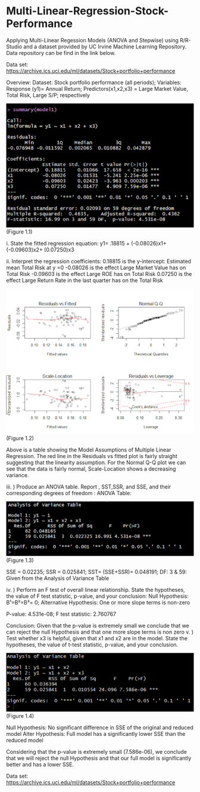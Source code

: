 # Multi-Linear-Regression-Stock-Performance

Applying Multi-Linear Regession Models (ANOVA and Stepwise) using R/R-Studio and a dataset provided by UC Irvine Machine Learning Repository. Data repository can be find in the link below. 

Data set: https://archive.ics.uci.edu/ml/datasets/Stock+portfolio+performance

Overview:  Dataset: Stock portfolio performance (all periods);  Variables: Response (y1)= Annual Return; Predictors(x1,x2,x3) = Large Market Value, Total Risk, Large S/P; respectively 

 ![](images/figure1.1.png)
 (Figure 1.1)
 
i. State the fitted regression equation:  y1= .18815 + (-0.08026)x1+ (-0.09603)x2+ (0.07250)x3

ii. Interpret the regression coefficients: 
	 0.18815 is the y-intercept: Estimated mean Total Risk at y =0
	-0.08026 is the effect Large Market Value has on Total Risk
	-0.09603 is the effect Large ROE has on Total Risk
	 0.07250 is the effect Large Return Rate in the last quarter has on the Total Risk
 
![](images/figure1.2.png)
(Figure 1.2)

Above is a table showing the Model Assumptions of Multiple Linear Regression. The red line in the Residuals vs fitted plot is fairly straight suggesting that the linearity assumption. For the Normal Q-Q plot we can see that the data is fairly normal, Scale-Location shows a decreasing variance.

iii. ) Produce an ANOVA table. Report , SST,SSR, and SSE, and their corresponding degrees of freedom : 
ANOVA Table:

![](images/figure1.3.png)
(Figure 1.3)

SSE = 0.02235; SSR = 0.025841; SST= (SSE+SSR)= 0.048191; DF: 3 & 59: Given from the Analysis of Variance Table

iv. ) Perform an F test of overall linear relationship. State the hypotheses, the value of F test statistic, p-value, and your conclusion:  Null Hypothesis: B¹=B²=B³= 0; Alternative Hypothesis: One or more slope terms is non-zero

P-value: 4.531e-08; F test statistic: 2.760767

Conclusion: Given that the p-value is extremely small we conclude that we can reject the null Hypothesis and that one more slope terms is non zero
v. ) Test whether x3 is helpful, given that x1 and x2 are in the model. State the hypotheses, the value of  t-test statistic, p-value, and your conclusion. 

![](images/figure1.4.png)
(Figure 1.4)

Null Hypothesis: No significant difference in SSE of the original and reduced model 
Alter Hypothesis: Full model has a significantly lower SSE than the reduced model 

Considering that the p-value is extremely small (7.586e-06), we conclude that we will reject the null Hypothesis and that our full model is significantly better and has a lower SSE.

Data set: https://archive.ics.uci.edu/ml/datasets/Stock+portfolio+performance
